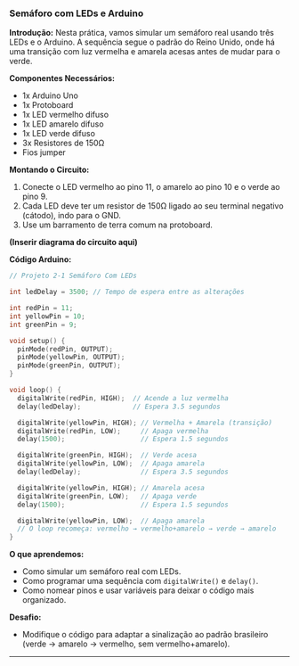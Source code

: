 ### Semáforo com LEDs e Arduino

**Introdução:**
Nesta prática, vamos simular um semáforo real usando três LEDs e o Arduino. A sequência segue o padrão do Reino Unido, onde há uma transição com luz vermelha e amarela acesas antes de mudar para o verde.

**Componentes Necessários:**

* 1x Arduino Uno
* 1x Protoboard
* 1x LED vermelho difuso
* 1x LED amarelo difuso
* 1x LED verde difuso
* 3x Resistores de 150Ω
* Fios jumper

**Montando o Circuito:**

1. Conecte o LED vermelho ao pino 11, o amarelo ao pino 10 e o verde ao pino 9.
2. Cada LED deve ter um resistor de 150Ω ligado ao seu terminal negativo (cátodo), indo para o GND.
3. Use um barramento de terra comum na protoboard.

**(Inserir diagrama do circuito aqui)**

**Código Arduino:**

```cpp
// Projeto 2-1 Semáforo Com LEDs

int ledDelay = 3500; // Tempo de espera entre as alterações

int redPin = 11;
int yellowPin = 10;
int greenPin = 9;

void setup() {
  pinMode(redPin, OUTPUT);
  pinMode(yellowPin, OUTPUT);
  pinMode(greenPin, OUTPUT);
}

void loop() {
  digitalWrite(redPin, HIGH);  // Acende a luz vermelha
  delay(ledDelay);             // Espera 3.5 segundos

  digitalWrite(yellowPin, HIGH); // Vermelha + Amarela (transição)
  digitalWrite(redPin, LOW);     // Apaga vermelha
  delay(1500);                   // Espera 1.5 segundos

  digitalWrite(greenPin, HIGH);  // Verde acesa
  digitalWrite(yellowPin, LOW);  // Apaga amarela
  delay(ledDelay);               // Espera 3.5 segundos

  digitalWrite(yellowPin, HIGH); // Amarela acesa
  digitalWrite(greenPin, LOW);   // Apaga verde
  delay(1500);                   // Espera 1.5 segundos

  digitalWrite(yellowPin, LOW);  // Apaga amarela
  // O loop recomeça: vermelho → vermelho+amarelo → verde → amarelo
}
```

**O que aprendemos:**

* Como simular um semáforo real com LEDs.
* Como programar uma sequência com `digitalWrite()` e `delay()`.
* Como nomear pinos e usar variáveis para deixar o código mais organizado.

**Desafio:**

* Modifique o código para adaptar a sinalização ao padrão brasileiro (verde → amarelo → vermelho, sem vermelho+amarelo).

---